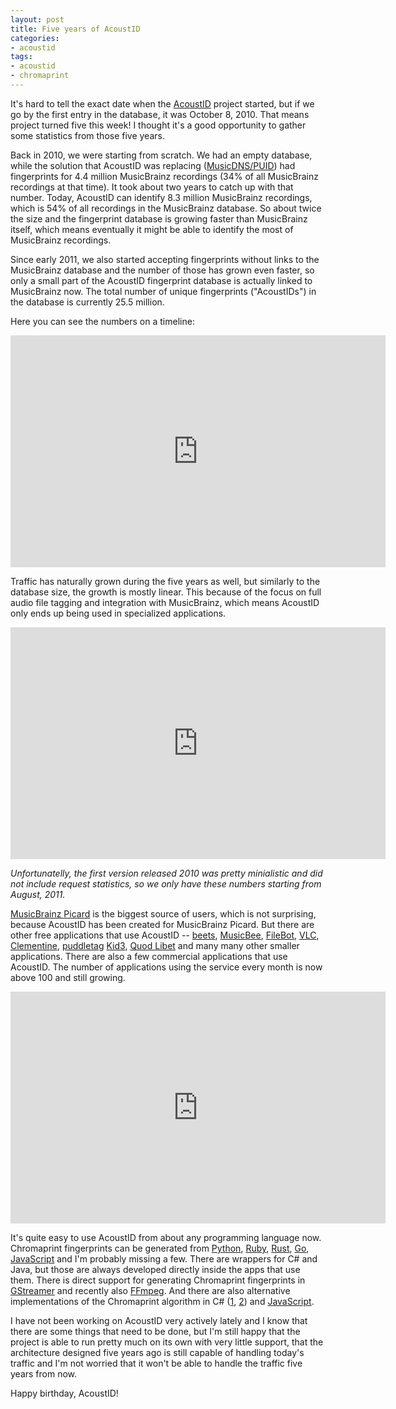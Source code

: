 ```yaml
---
layout: post
title: Five years of AcoustID
categories:
- acoustid
tags:
- acoustid
- chromaprint
---
```


It's hard to tell the exact date when the [AcoustID](https://acoustid.org/) project started, but if we go by the
first entry in the database, it was October 8, 2010. That means project turned five this week!
I thought it's a good opportunity to gather some statistics from those five years.

Back in 2010, we were starting from scratch. We had an empty database, while the solution that AcoustID was
replacing ([MusicDNS/PUID](https://wiki.musicbrainz.org/Fingerprinting#PUID)) had fingerprints for 4.4 million
MusicBrainz recordings (34% of all MusicBrainz recordings at that time).
It took about two years to catch up with that number.
Today, AcoustID can identify 8.3 million MusicBrainz recordings, which is 54% of all recordings in the MusicBrainz
database. So about twice the size and the fingerprint database is growing faster than MusicBrainz itself, which means
eventually it might be able to identify the most of MusicBrainz recordings.

Since early 2011, we also started accepting fingerprints without links to the MusicBrainz database and
the number of those has grown even faster, so only a small part of the AcoustID fingerprint database
is actually linked to MusicBrainz now. The total number of unique fingerprints ("AcoustIDs") in the database is currently 25.5 million.

Here you can see the numbers on a timeline:

<iframe width="600" height="371" seamless frameborder="0" scrolling="no" src="https://docs.google.com/spreadsheets/d/1EsL3v8k5F4DO8yhiiC-uWFTRF_xqTLU5lSbhY7HSI28/pubchart?oid=532574002&amp;format=interactive"></iframe>

Traffic has naturally grown during the five years as well, but similarly to the database size, the growth is mostly linear.
This because of the focus on full audio file tagging and integration with MusicBrainz, which means AcoustID only ends up being used in specialized applications.

<iframe width="600" height="371" seamless frameborder="0" scrolling="no" src="https://docs.google.com/spreadsheets/d/1EsL3v8k5F4DO8yhiiC-uWFTRF_xqTLU5lSbhY7HSI28/pubchart?oid=1788537123&amp;format=interactive"></iframe>

*Unfortunatelly, the first version released 2010 was pretty minialistic and did not include request statistics, so we only have these numbers starting from August, 2011.*

[MusicBrainz Picard](https://picard.musicbrainz.org/) is the biggest source of users, which is not surprising, because AcoustID has been created for MusicBrainz Picard.
But there are other free applications that use AcoustID -- [beets](http://beets.radbox.org/), [MusicBee](http://getmusicbee.com/), [FileBot](http://www.filebot.net/),
[VLC](http://www.videolan.org/), [Clementine](https://www.clementine-player.org/), [puddletag](http://puddletag.sourceforge.net/)
[Kid3](http://kid3.sourceforge.net/), [Quod Libet](https://quodlibet.readthedocs.org/en/latest/) and many many other smaller applications.
There are also a few commercial applications that use AcoustID. The number of applications using the service every month is now above 100 and still growing.

<iframe width="600" height="371" seamless frameborder="0" scrolling="no" src="https://docs.google.com/spreadsheets/d/1EsL3v8k5F4DO8yhiiC-uWFTRF_xqTLU5lSbhY7HSI28/pubchart?oid=210337696&amp;format=interactive"></iframe>

It's quite easy to use AcoustID from about any programming language now.
Chromaprint fingerprints can be generated from [Python](https://github.com/sampsyo/pyacoustid), [Ruby](https://github.com/TMXCredit/chromaprint), [Rust](https://github.com/jameshurst/rust-chromaprint), [Go](https://github.com/go-fingerprint/gochroma), [JavaScript](https://github.com/parshap/node-fpcalc) and I'm probably missing a few.
There are wrappers for C# and Java, but those are always developed directly inside the apps that use them.
There is direct support for generating Chromaprint fingerprints in [GStreamer](http://cgit.freedesktop.org/gstreamer/gst-plugins-bad/tree/ext/chromaprint/gstchromaprint.c) and recently also [FFmpeg](https://www.ffmpeg.org/ffmpeg-formats.html#chromaprint-1).
And there are also alternative implementations of the Chromaprint algorithm in C# ([1](https://github.com/wo80/AcoustID.NET), [2](https://github.com/zsoltsajben/NChromaprint)) and [JavaScript](https://github.com/bjjb/chromaprint.js).

I have not been working on AcoustID very actively lately and I know that there are some things that need to be done,
but I'm still happy that the project is able to run pretty much on its own with very little support, that the architecture
designed five years ago is still capable of handling today's traffic and I'm not worried that it won't be able to
handle the traffic five years from now.

Happy birthday, AcoustID!

